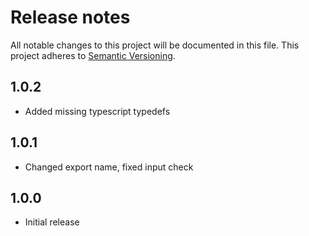 # Release notes

All notable changes to this project will be documented in this file.
This project adheres to [Semantic Versioning](http://semver.org/).

## 1.0.2

- Added missing typescript typedefs

## 1.0.1

- Changed export name, fixed input check

## 1.0.0

- Initial release
